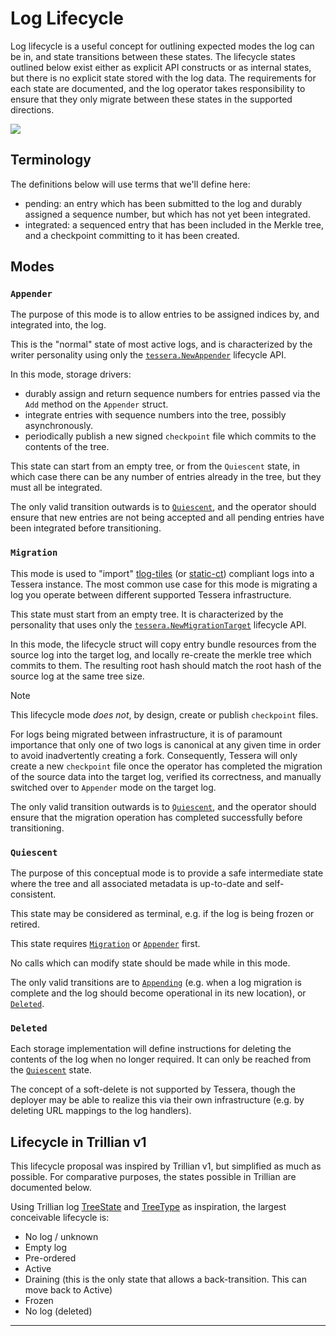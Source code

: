 # Log Lifecycle

Log lifecycle is a useful concept for outlining expected modes the log can be in, and state transitions between these states.
The lifecycle states outlined below exist either as explicit API constructs or as internal states, but there is no explicit
state stored with the log data.
The requirements for each state are documented, and the log operator takes responsibility to ensure that they only migrate between these states in the supported directions.

[![](https://mermaid.ink/img/pako:eNptkj9vwyAQxb8KYqzMkpFKlSp5TIa2W0sHCuf4VHxYcG4aRfnuJXYcJ1WYuPd7B48_B-miB6mlUsoQIwfQYo0NuL0LYGiUM1uGGu022U79rAyJMjwmcIyRxPr1cZJcsDnX0AgkhkQ2iCYSq8z7siqyDej-O22Pk2kHuG1Zf8Xgq8wpfoPaoedWr_rf0jS1fTx8CqWexHPfA3lIt-oGS8BTotl-EUb8MiBkB8QTnNe4xy7lnd1uWQ0BGPyEzsUISqg5xnjYq775dq7p3HqPXZKWy7rWl-ONwJCsZAeps-jLgx5OViO5hQ6M1GXqobFDYCMNHYvVDhzf9uSk5jRAJYfeL88sdWNDLip45Jg20ycZ_0ole0vvMS6eFIdte66Of4uAxnk?type=png)](https://mermaid.live/edit#pako:eNptkj9vwyAQxb8KYqzMkpFKlSp5TIa2W0sHCuf4VHxYcG4aRfnuJXYcJ1WYuPd7B48_B-miB6mlUsoQIwfQYo0NuL0LYGiUM1uGGu022U79rAyJMjwmcIyRxPr1cZJcsDnX0AgkhkQ2iCYSq8z7siqyDej-O22Pk2kHuG1Zf8Xgq8wpfoPaoedWr_rf0jS1fTx8CqWexHPfA3lIt-oGS8BTotl-EUb8MiBkB8QTnNe4xy7lnd1uWQ0BGPyEzsUISqg5xnjYq775dq7p3HqPXZKWy7rWl-ONwJCsZAeps-jLgx5OViO5hQ6M1GXqobFDYCMNHYvVDhzf9uSk5jRAJYfeL88sdWNDLip45Jg20ycZ_0ole0vvMS6eFIdte66Of4uAxnk)

## Terminology

The definitions below will use terms that we'll define here:
 - pending: an entry which has been submitted to the log and durably assigned a sequence number, but which has not yet been integrated.
 - integrated: a sequenced entry that has been included in the Merkle tree, and a checkpoint committing to it has been created.

## Modes

### `Appender`

The purpose of this mode is to allow entries to be assigned indices by, and integrated into, the log.

This is the "normal" state of most active logs, and is characterized by the writer personality using only the
[`tessera.NewAppender`](https://pkg.go.dev/github.com/transparency-dev/trillian-tessera@main#NewAppender)
lifecycle API.

In this mode, storage drivers:
- durably assign and return sequence numbers for entries passed via the `Add` method on the `Appender` struct.
- integrate entries with sequence numbers into the tree, possibly asynchronously.
- periodically publish a new signed `checkpoint` file which commits to the contents of the tree.

This state can start from an empty tree, or from the `Quiescent` state, in which case there can be any number of
entries already in the tree, but they must all be integrated.

The only valid transition outwards is to [`Quiescent`](#Quiescent), and the operator should ensure that
new entries are not being accepted and all pending entries have been integrated before transitioning.

### `Migration`

This mode is used to "import" [tlog-tiles] (or [static-ct]) compliant logs into a Tessera instance.
The most common use case for this mode is migrating a log you operate between different supported Tessera
infrastructure.

This state must start from an empty tree.
It is characterized by the personality that uses only the
[`tessera.NewMigrationTarget`](https://pkg.go.dev/github.com/transparency-dev/trillian-tessera@main#MigrationTarget)
lifecycle API.

In this mode, the lifecycle struct will copy entry bundle resources from the source log into the target log, and
locally re-create the merkle tree which commits to them. The resulting root hash should match the root hash of the
source log at the same tree size.

> [!Note]
> This lifecycle mode _does not_, by design, create or publish `checkpoint` files.
>
> For logs being migrated between infrastructure, it is of paramount importance that only one of two logs is canonical
> at any given time in order to avoid inadvertently creating a fork.
> Consequently, Tessera will only create a new `checkpoint` file once the operator has completed the migration of the
> source data into the target log, verified its correctness, and manually switched over to `Appender` mode on the target
> log.

The only valid transition outwards is to [`Quiescent`](#Quiescent), and the operator should ensure that the
migration operation has completed successfully before transitioning.

### `Quiescent`

The purpose of this conceptual mode is to provide a safe intermediate state where the tree and all associated metadata is
up-to-date and self-consistent.

This state may be considered as terminal, e.g. if the log is being frozen or retired.

This state requires [`Migration`](#Migration) or [`Appender`](#Appender) first.

No calls which can modify state should be made while in this mode.

The only valid transitions are to [`Appending`](#Appending) (e.g. when a log migration is complete and the log should
become operational in its new location), or [`Deleted`](#Deleted).

### `Deleted`

Each storage implementation will define instructions for deleting the contents of the log when no longer required.
It can only be reached from the [`Quiescent`](#Quiescent) state.

The concept of a soft-delete is not supported by Tessera, though the deployer may be able to realize this via their own
infrastructure (e.g. by deleting URL mappings to the log handlers).

## Lifecycle in Trillian v1

This lifecycle proposal was inspired by Trillian v1, but simplified as much as possible.
For comparative purposes, the states possible in Trillian are documented below.

Using Trillian log [TreeState](https://github.com/google/trillian/blob/master/trillian.proto#L66) and
[TreeType](https://github.com/google/trillian/blob/master/trillian.proto#L92) as inspiration, the largest conceivable
lifecycle is:
 - No log / unknown
 - Empty log
 - Pre-ordered
 - Active
 - Draining (this is the only state that allows a back-transition. This can move back to Active)
 - Frozen
 - No log (deleted)


---
[tlog-tiles]: https://c2sp.org/tlog-tiles
[static-ct]: https://c2sp.org/static-ct

